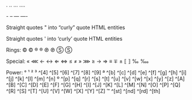 ﻿\. \.\. … …\.

\- – — —\-

Straight quotes \" into “curly” quote HTML entities

Straight quotes \' into ‘curly’ quote HTML entities

Rings\: © © ® ® ℗ ℗ Ⓢ Ⓢ

Special\: « ⋘ ← ↔ ⇐ ⇔ ≤ ≠ » ⋙ ≥ → ⇒ ≡ ∓ ± ⟦ ⟧ ‰ ‱

Power\: ° &#185; &#178; &#179; ^[4] ^[5] ^[6] ^[7] ^[8] ^[9] ª ^[b] ^[c] ^[d] ^[e] ^[f] ^[g] ^[h] ^[i] ^[j] ^[k] ^[l] ^[m] ^[n] º ^[p] ^[q] ^[r] ^[s] ^[t] ^[u] ^[v] ^[w] ^[x] ^[y] ^[z] ^[A] ^[B] ^[C] ^[D] ^[E] ^[F] ^[G] ^[H] ^[I] ^[J] ^[K] ^[L] ^[M] ^[N] ^[O] ^[P] ^[Q] ^[R] ^[S] ^[T] ^[U] ^[V] ^[W] ^[X] ^[Y] ^[Z] ™ ^[st] ^[nd] ^[rd] ^[th]


